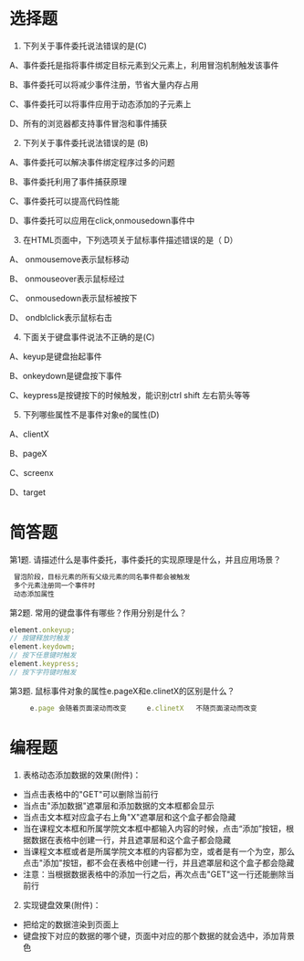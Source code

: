 # 选择题

1. 下列关于事件委托说法错误的是(C)

  A、事件委托是指将事件绑定目标元素到父元素上，利用冒泡机制触发该事件 

  B、事件委托可以将减少事件注册，节省大量内存占用

  C、事件委托可以将事件应用于动态添加的子元素上

  D、所有的浏览器都支持事件冒泡和事件捕获

2. 下列关于事件委托说法错误的是 (B)

  A、事件委托可以解决事件绑定程序过多的问题

  B、事件委托利用了事件捕获原理

  C、事件委托可以提高代码性能

  D、事件委托可以应用在click,onmousedown事件中

3. 在HTML页面中，下列选项关于鼠标事件描述错误的是（ D）

  A、 onmousemove表示鼠标移动

  B、 onmouseover表示鼠标经过

  C、 onmousedown表示鼠标被按下

  D、 ondblclick表示鼠标右击

4. 下面关于键盘事件说法不正确的是(C)

  A、keyup是键盘抬起事件

  B、onkeydown是键盘按下事件

  C、keypress是按键按下的时候触发，能识别ctrl shift 左右箭头等等

5. 下列哪些属性不是事件对象e的属性(D)

  A、clientX

  B、pageX

  C、screenx

  D、target


# 简答题

第1题. 请描述什么是事件委托，事件委托的实现原理是什么，并且应用场景？

```js
 冒泡阶段，目标元素的所有父级元素的同名事件都会被触发
 多个元素注册同一个事件时
 动态添加属性
```
第2题. 常用的键盘事件有哪些？作用分别是什么？

```js
element.onkeyup;
// 按键释放时触发
element.keydowm;
// 按下任意键时触发
element.keypress;
// 按下字符键时触发
```
第3题.  鼠标事件对象的属性e.pageX和e.clinetX的区别是什么？

```js
     e.page 会随着页面滚动而改变     e.clinetX   不随页面滚动而改变 
```


# 编程题

1. 表格动态添加数据的效果(附件)：
 - 当点击表格中的"GET"可以删除当前行
 - 当点击"添加数据"遮罩层和添加数据的文本框都会显示
 - 当点击文本框对应盒子右上角"X"遮罩层和这个盒子都会隐藏
 - 当在课程文本框和所属学院文本框中都输入内容的时候，点击“添加”按钮，根据数据在表格中创建一行，并且遮罩层和这个盒子都会隐藏
 - 当课程文本框或者是所属学院文本框的内容都为空，或者是有一个为空，那么点击"添加"按钮，都不会在表格中创建一行，并且遮罩层和这个盒子都会隐藏
 - 注意：当根据数据表格中的添加一行之后，再次点击"GET"这一行还能删除当前行

2. 实现键盘效果(附件)：
 - 把给定的数据渲染到页面上
 - 键盘按下对应的数据的哪个键，页面中对应的那个数据的就会选中，添加背景色